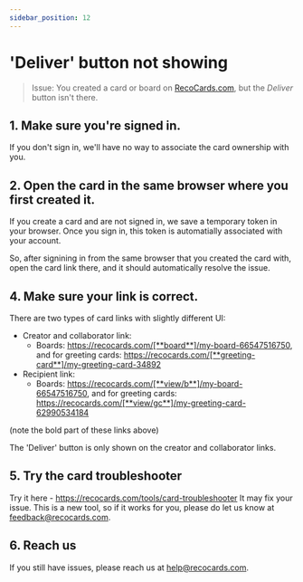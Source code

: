```yaml
---
sidebar_position: 12
---
```


# 'Deliver' button not showing

> Issue: You created a card or board on [RecoCards.com](https://recocards.com), but the *Deliver* button isn't there.

## 1. Make sure you're signed in.

If you don't sign in, we'll have no way to associate the card ownership with you.

## 2. Open the card in the same browser where you first created it.

If you create a card and are not signed in, we save a temporary token in your browser. Once you sign in, this token is automatially associated with your account.

So, after signining in from the same browser that you created the card with, open the card link there, and it should automatically resolve the issue.

## 4. Make sure your link is correct.

There are two types of card links with slightly different UI:
- Creator and collaborator link:
    - Boards: https://recocards.com/[**board**]/my-board-66547516750, and for greeting cards: https://recocards.com/[**greeting-card**]/my-greeting-card-34892
- Recipient link:
    - Boards: https://recocards.com/[**view/b**]/my-board-66547516750, and for greeting cards: https://recocards.com/[**view/gc**]/my-greeting-card-62990534184

(note the bold part of these links above)

The 'Deliver' button is only shown on the creator and collaborator links.

## 5. Try the card troubleshooter

Try it here - https://recocards.com/tools/card-troubleshooter 
It may fix your issue. This is a new tool, so if it works for you, please do let us know at feedback@recocards.com.

## 6. Reach us

If you still have issues, please reach us at help@recocards.com.

